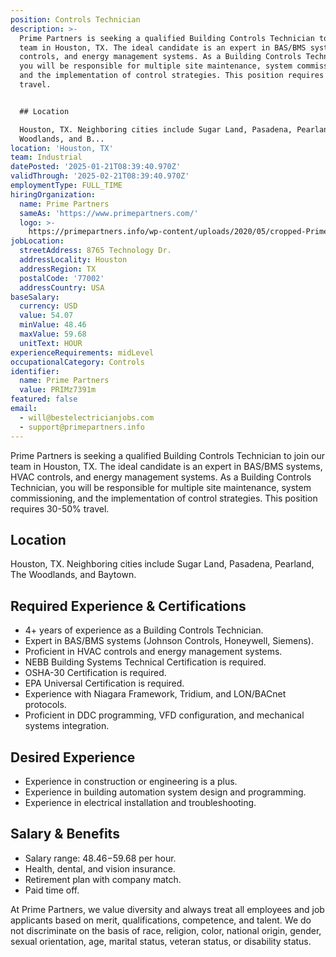 ```yaml
---
position: Controls Technician
description: >-
  Prime Partners is seeking a qualified Building Controls Technician to join our
  team in Houston, TX. The ideal candidate is an expert in BAS/BMS systems, HVAC
  controls, and energy management systems. As a Building Controls Technician,
  you will be responsible for multiple site maintenance, system commissioning,
  and the implementation of control strategies. This position requires 30-50%
  travel.


  ## Location

  Houston, TX. Neighboring cities include Sugar Land, Pasadena, Pearland, The
  Woodlands, and B...
location: 'Houston, TX'
team: Industrial
datePosted: '2025-01-21T08:39:40.970Z'
validThrough: '2025-02-21T08:39:40.970Z'
employmentType: FULL_TIME
hiringOrganization:
  name: Prime Partners
  sameAs: 'https://www.primepartners.com/'
  logo: >-
    https://primepartners.info/wp-content/uploads/2020/05/cropped-Prime-Partners-Logo-NO-BG-1.png
jobLocation:
  streetAddress: 8765 Technology Dr.
  addressLocality: Houston
  addressRegion: TX
  postalCode: '77002'
  addressCountry: USA
baseSalary:
  currency: USD
  value: 54.07
  minValue: 48.46
  maxValue: 59.68
  unitText: HOUR
experienceRequirements: midLevel
occupationalCategory: Controls
identifier:
  name: Prime Partners
  value: PRIMz7391m
featured: false
email:
  - will@bestelectricianjobs.com
  - support@primepartners.info
---
```




Prime Partners is seeking a qualified Building Controls Technician to join our team in Houston, TX. The ideal candidate is an expert in BAS/BMS systems, HVAC controls, and energy management systems. As a Building Controls Technician, you will be responsible for multiple site maintenance, system commissioning, and the implementation of control strategies. This position requires 30-50% travel.

## Location
Houston, TX. Neighboring cities include Sugar Land, Pasadena, Pearland, The Woodlands, and Baytown.

## Required Experience & Certifications

- 4+ years of experience as a Building Controls Technician.
- Expert in BAS/BMS systems (Johnson Controls, Honeywell, Siemens).
- Proficient in HVAC controls and energy management systems.
- NEBB Building Systems Technical Certification is required.
- OSHA-30 Certification is required.
- EPA Universal Certification is required.
- Experience with Niagara Framework, Tridium, and LON/BACnet protocols.
- Proficient in DDC programming, VFD configuration, and mechanical systems integration.

## Desired Experience

- Experience in construction or engineering is a plus.
- Experience in building automation system design and programming.
- Experience in electrical installation and troubleshooting.

## Salary & Benefits

- Salary range: $48.46-$59.68 per hour.
- Health, dental, and vision insurance.
- Retirement plan with company match.
- Paid time off.

At Prime Partners, we value diversity and always treat all employees and job applicants based on merit, qualifications, competence, and talent. We do not discriminate on the basis of race, religion, color, national origin, gender, sexual orientation, age, marital status, veteran status, or disability status.
